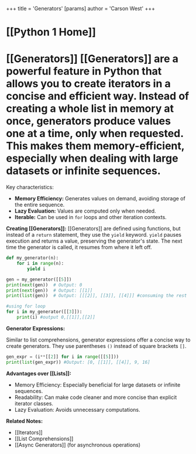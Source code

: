 +++
 title = 'Generators'
[params]
	author = 'Carson West'
+++
# [[Python 1 Home]]
# [[Generators]]  [[Generators]] are a powerful feature in Python that allows you to create iterators in a concise and efficient way.  Instead of creating a whole list in memory at once, generators produce values one at a time, only when requested. This makes them memory-efficient, especially when dealing with large datasets or infinite sequences.

Key characteristics:

*   **Memory Efficiency:** Generates values on demand, avoiding storage of the entire sequence.
*   **Lazy Evaluation:**  Values are computed only when needed.
*   **Iterable:** Can be used in `for` loops and other iteration contexts.


**Creating [[Generators]]:**
 [[Generators]] are defined using functions, but instead of a `return` statement, they use the `yield` keyword.  `yield` pauses execution and returns a value, preserving the generator's state.  The next time the generator is called, it resumes from where it left off.

```python
def my_generator(n):
    for i in range(n):
        yield i

gen = my_generator([[5]])
print(next(gen))  # Output: 0
print(next(gen))  # Output: [[1]]
print(list(gen))  # Output: [[[2]], [[3]], [[4]]] #consuming the rest

#using for loop
for i in my_generator([[3]]):
    print(i) #output 0,[[1]],[[2]]

```

**Generator Expressions:**

Similar to list comprehensions, generator expressions offer a concise way to create generators. They use parentheses `()` instead of square brackets `[]`.

```python
gen_expr = (i**[[2]] for i in range([[5]]))
print(list(gen_expr)) #Output: [0, [[1]], [[4]], 9, 16]
```

**Advantages over [[Lists]]:**

*   Memory Efficiency:  Especially beneficial for large datasets or infinite sequences.
*   Readability:  Can make code cleaner and more concise than explicit iterator classes.
*   Lazy Evaluation: Avoids unnecessary computations.


**Related Notes:**

* [[Iterators]]
* [[List Comprehensions]]
* [[Async Generators]] (for asynchronous operations)

